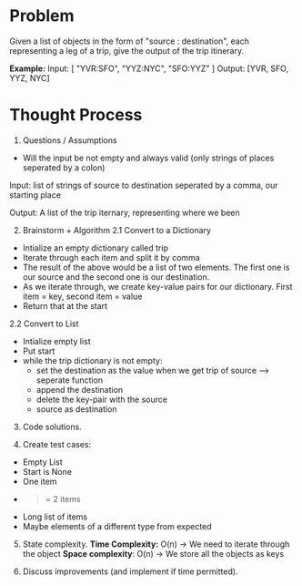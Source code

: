 # Problem
Given a list of objects in the form of "source : destination", each representing a leg of a trip, give the output of the trip itinerary. 

**Example:**
Input: [ "YVR:SFO", "YYZ:NYC", "SFO:YYZ" ] 
Output: [YVR, SFO, YYZ, NYC]

# Thought Process 
1. Questions / Assumptions
- Will the input be not empty and always valid (only strings of places seperated by a colon)

Input: list of strings of source to destination seperated by a comma, our starting place

Output: A list of the trip iternary, representing where we been

2. Brainstorm + Algorithm
2.1 Convert to a Dictionary 
- Intialize an empty dictionary called trip 
- Iterate through each item and split it by comma
- The result of the above would be a list of two elements. The first one is our source and the second one is our destination.
- As we iterate through, we create key-value pairs for our dictionary. First item = key, second item = value
- Return that at the start

2.2 Convert to List
- Intialize empty list
- Put start 
- while the trip dictionary is not empty:
   - set the destination as the value when we get trip of source --> seperate function
   - append the destination
   - delete the key-pair with the source 
   - source as destination

3. Code solutions.

4. Create test cases: 
* Empty List
* Start is None
* One item
* >= 2 items
* Long list of items 
* Maybe elements of a different type from expected 

5. State complexity.
**Time Complexity:** O(n) -> We need to iterate through the object 
**Space complexity**: O(n) -> We store all the objects as keys

6. Discuss improvements (and implement if time permitted).